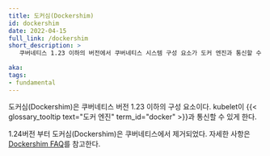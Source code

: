```yaml
---
title: 도커심(Dockershim)
id: dockershim
date: 2022-04-15
full_link: /dockershim
short_description: >
   쿠버네티스 1.23 이하의 버전에서 쿠버네티스 시스템 구성 요소가 도커 엔진과 통신할 수 있게 해주는 컴포넌트

aka:
tags:
- fundamental
---
```

도커심(Dockershim)은 쿠버네티스 버전 1.23 이하의 구성 요소이다.
kubelet이 {{< glossary_tooltip text="도커 엔진" term_id="docker" >}}과 통신할 수 있게 한다.

<!--more-->

1.24버전 부터 도커심(Dockershim)은 쿠버네티스에서 제거되었다. 자세한 사항은 [Dockershim FAQ](/dockershim)를 참고한다.
